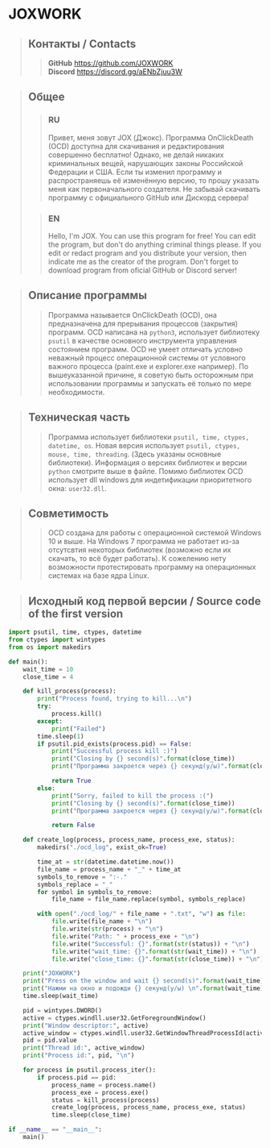 # JOXWORK

> ## Контакты / Contacts
>>**GitHub** https://github.com/JOXWORK <br> **Discord** https://discord.gg/aENbZjuu3W

> ## Общее
>>### RU
>>Привет, меня зовут JOX (Джокс). Программа OnClickDeath (OCD) доступна для скачивания и редактирования совершенно бесплатно! Однако, не делай никаких криминальных вещей, нарушающих законы Российской Федерации и США. Если ты изменил программу и распространяешь её изменённую версию, то прошу указать меня как первоначального создателя. Не забывай скачивать программу с официального GitHub или Дискорд сервера!
>
>>### EN
>>Hello, I'm JOX. You can use this program for free! You can edit the program, but don't do anything criminal things please. If you edit or redact program and you distribute your version, then indicate me as the creator of the program. Don't forget to download program from oficial GitHub or Discord server!

> ## Описание программы
>>Программа называется OnClickDeath (OCD), она предназначена для прерывания процессов (закрытия) программ. OCD написана на `python3`, использует библиотеку `psutil` в качестве основного инструмента управления состоянием программ. OCD не умеет отличать условно неважный процесс операционной системы от условного важного процесса (paint.exe и explorer.exe например). По вышеуказанной причине, я советую быть осторожным при использовании программы и запускать её только по мере необходимости.

> ## Техническая часть
>>Программа использует библиотеки `psutil, time, ctypes, datetime, os`. Новая версия использует `psutil, ctypes, mouse, time, threading`. (Здесь указаны основные библиотеки). Информация о версиях библиотек и версии `python` смотрите выше в файле. Помимо библиотек OCD использует dll windows для индетификации приоритетного окна: `user32.dll`. 

> ## Совметимость
>>OCD создана для работы с операционной системой Windows 10 и выше. На Windows 7 программа не работает из-за отсутсвтия некоторых библиотек (возможно если их скачать, то всё будет работать). К сожелению нету возможности протестировать программу на операционных системах на базе ядра Linux.

> ## Исходный код первой версии / Source code of the first version
```python
import psutil, time, ctypes, datetime
from ctypes import wintypes
from os import makedirs

def main():
    wait_time = 10
    close_time = 4

    def kill_process(process):
        print("Process found, trying to kill...\n")
        try:
            process.kill()
        except:
            print("Failed")
        time.sleep(1)
        if psutil.pid_exists(process.pid) == False:
            print("Successful process kill :)")
            print("Closing by {} second(s)".format(close_time))
            print("Программа закроется через {} секунд(у/ы)".format(close_time))

            return True
        else:
            print("Sorry, failed to kill the process :(")
            print("Closing by {} second(s)".format(close_time))
            print("Программа закроется через {} секунд(у/ы)".format(close_time))

            return False

    def create_log(process, process_name, process_exe, status):
        makedirs("./ocd_log", exist_ok=True)

        time_at = str(datetime.datetime.now())
        file_name = process_name + "_" + time_at
        symbols_to_remove = ":-."
        symbols_replace = "_"
        for symbol in symbols_to_remove:
            file_name = file_name.replace(symbol, symbols_replace)

        with open("./ocd_log/" + file_name + ".txt", "w") as file:
            file.write(file_name + "\n")
            file.write(str(process) + "\n")
            file.write("Path: " + process_exe + "\n")
            file.write("Successful: {}".format(str(status)) + "\n")
            file.write("wait_time: {}".format(str(wait_time)) + "\n")
            file.write("close_time: {}".format(str(close_time)) + "\n")

    print("JOXWORK")
    print("Press on the window and wait {} second(s)".format(wait_time))
    print("Нажми на окно и подожди {} секунд(у/ы) \n".format(wait_time))
    time.sleep(wait_time)

    pid = wintypes.DWORD()
    active = ctypes.windll.user32.GetForegroundWindow()
    print("Window descriptor:", active)
    active_window = ctypes.windll.user32.GetWindowThreadProcessId(active, ctypes.byref(pid))
    pid = pid.value
    print("Thread id:", active_window)
    print("Process id:", pid, "\n")

    for process in psutil.process_iter():
        if process.pid == pid:
            process_name = process.name()
            process_exe = process.exe()
            status = kill_process(process)
            create_log(process, process_name, process_exe, status)
            time.sleep(close_time)

if __name__ == "__main__":
    main()
```
